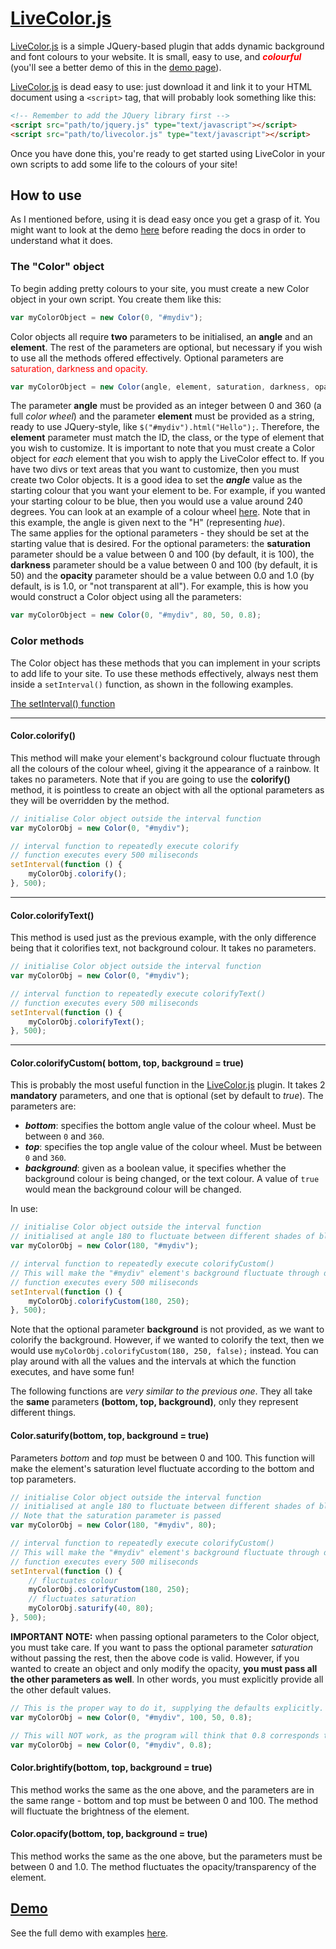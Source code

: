 
# [LiveColor.js](http://dhdaniel.github.io/livecolor/)

[LiveColor.js](http://dhdaniel.github.io/livecolor/) is a simple JQuery-based plugin that adds dynamic background and font colours to your website. It is small, easy to use, and
<span style="color: red;">**_colourful_**</span> (you'll see a better demo of this in the [demo page](http://dhdaniel.github.io/livecolor/)).

[LiveColor.js](http://dhdaniel.github.io/livecolor/) is dead easy to use: just download it and link it to your HTML document using a `<script>` tag, that will probably look something like this:

```html
<!-- Remember to add the JQuery library first -->
<script src="path/to/jquery.js" type="text/javascript"></script>
<script src="path/to/livecolor.js" type="text/javascript"></script>
```

Once you have done this, you're ready to get started using LiveColor in your own scripts to add some life to the colours of your site!

## How to use
As I mentioned before, using it is dead easy once you get a grasp of it. You might want to look at the demo [here](http://dhdaniel.github.io/livecolor/) before reading the docs in order to understand what it does.



### The "Color" object
To begin adding pretty colours to your site, you must create a new Color object in your own script. You create them like this:
```javascript
var myColorObject = new Color(0, "#mydiv");
```
Color objects all require **two** parameters to be initialised, an **angle** and an **element**. The rest of the parameters are optional, but necessary if you wish to use all the methods offered effectively. Optional parameters are <span style="color: red;">saturation, darkness and opacity.</span>
```javascript
var myColorObject = new Color(angle, element, saturation, darkness, opacity);
```
The parameter **angle** must be provided as an integer between 0 and 360 (a full *color wheel*) and the parameter **element** must be provided as a string, ready to use JQuery-style, like `$("#mydiv").html("Hello");`. Therefore, the **element** parameter must match the ID, the class, or the type of element that you wish to customize.
It is important to note that you must create a Color object for *each* element that you wish to apply the LiveColor effect to. If you have two divs or text areas that you want to customize, then you must create two Color objects.
It is a good idea to set the **_angle_** value as the starting colour that you want your element to be. For example, if you wanted your starting colour to be blue, then you would use a value around 240 degrees. You can look at an example of a colour wheel [here](http://www.huecode.com). Note that in this example, the angle is given next to the "H" (representing *hue*).  
The same applies for the optional parameters - they should be set at the starting value that is desired. For the optional parameters: the **saturation** parameter should be a value between 0 and 100 (by default, it is 100), the **darkness** parameter should be a value between 0 and 100 (by default, it is 50) and the **opacity** parameter should be a value between 0.0 and 1.0 (by default, is is 1.0, or "not transparent at all"). For example, this is how you would construct a Color object using all the parameters:
```javascript
var myColorObject = new Color(0, "#mydiv", 80, 50, 0.8);
```

### Color methods

The Color object has these methods that you can implement in your scripts to add life to your site. To use these methods effectively, always nest them inside a `setInterval()` function, as shown in the following examples.

[The setInterval() function](https://developer.mozilla.org/en-US/docs/Web/API/WindowTimers/setInterval)

---

#### Color.colorify()
This method will make your element's background colour fluctuate through all the colours of the colour wheel, giving it the appearance of a rainbow. It takes no parameters. Note that if you are going to use the **colorify()** method, it is pointless to create an object with all the optional parameters as they will be overridden by the method.
```javascript
// initialise Color object outside the interval function
var myColorObj = new Color(0, "#mydiv");

// interval function to repeatedly execute colorify
// function executes every 500 miliseconds
setInterval(function () {
	myColorObj.colorify();
}, 500);
```

---

#### Color.colorifyText()
This method is used just as the previous example, with the only difference being that it colorifies text, not background colour. It takes no parameters.

```javascript
// initialise Color object outside the interval function
var myColorObj = new Color(0, "#mydiv");

// interval function to repeatedly execute colorifyText()
// function executes every 500 miliseconds
setInterval(function () {
	myColorObj.colorifyText();
}, 500);
```

---

#### Color.colorifyCustom( bottom, top, background = true)

This is probably the most useful function in the [LiveColor.js](#) plugin. It takes 2 **mandatory** parameters, and one that is optional (set by default to *true*). The parameters are:

* **_bottom_**: specifies the bottom angle value of the colour wheel. Must be between `0` and `360`.
* **_top_**: specifies the top angle value of the colour wheel. Must be between `0` and `360`.
* **_background_**: given as a boolean value, it specifies whether the background colour is being changed, or the text colour. A value of `true` would mean the background colour will be changed.

In use:
```javascript
// initialise Color object outside the interval function
// initialised at angle 180 to fluctuate between different shades of blue.
var myColorObj = new Color(180, "#mydiv");

// interval function to repeatedly execute colorifyCustom()
// This will make the "#mydiv" element's background fluctuate through different shades of blue
// function executes every 500 miliseconds
setInterval(function () {
	myColorObj.colorifyCustom(180, 250);
}, 500);
```
Note that the optional parameter **background** is not provided, as we want to colorify the background. However, if we wanted to colorify the text, then we would use `myColorObj.colorifyCustom(180, 250, false);` instead.
You can play around with all the values and the intervals at which the function executes, and have some fun!  

The following functions are *very similar to the previous one*. They all take the **same** parameters **(bottom, top, background)**, only they represent different things.

#### Color.saturify(bottom, top, background = true)
Parameters *bottom* and *top* must be between 0 and 100. This function will make the element's saturation level fluctuate according to the bottom and top parameters.
```javascript
// initialise Color object outside the interval function
// initialised at angle 180 to fluctuate between different shades of blue.
// Note that the saturation parameter is passed
var myColorObj = new Color(180, "#mydiv", 80);

// interval function to repeatedly execute colorifyCustom()
// This will make the "#mydiv" element's background fluctuate through different shades of blue
// function executes every 500 miliseconds
setInterval(function () {
	// fluctuates colour
	myColorObj.colorifyCustom(180, 250);
    // fluctuates saturation
    myColorObj.saturify(40, 80);
}, 500);
```
**IMPORTANT NOTE:** when passing optional parameters to the Color object, you must take care. If you want to pass the optional parameter *saturation* without passing the rest, then the above code is valid. However, if you wanted to create an object and only modify the opacity, **you must pass all the other parameters as well**. In other words, you must explicitly provide all the other default values.
```javascript
// This is the proper way to do it, supplying the defaults explicitly.
var myColorObj = new Color(0, "#mydiv", 100, 50, 0.8);

// This will NOT work, as the program will think that 0.8 corresponds to saturation (as saturation is the first optional parameter).
var myColorObj = new Color(0, "#mydiv", 0.8);
```

#### Color.brightify(bottom, top, background = true)

This method works the same as the one above, and the parameters are in the same range - bottom and top must be between 0 and 100. The method will fluctuate the brightness of the element.

#### Color.opacify(bottom, top, background = true)

This method works the same as the one above, but the parameters must be between 0 and 1.0. The method fluctuates the opacity/transparency of the element.

## [Demo](http://dhdaniel.github.io/livecolor/)

See the full demo with examples [here](http://dhdaniel.github.io/livecolor/).
